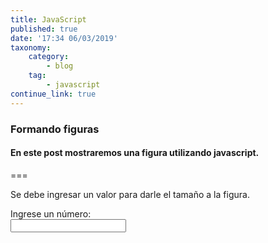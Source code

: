 ```yaml
---
title: JavaScript
published: true
date: '17:34 06/03/2019'
taxonomy:
    category:
        - blog
    tag:
        - javascript
continue_link: true
---
```


### Formando figuras
#### En este post mostraremos una figura utilizando javascript.

===
<script type="text/javascript">
    function figura() {
    var n = document.getElementById("num").value;
    var i,j;
        banco="";
        asterisco="*";
        salto="<br>";
        if(Number.parceInt(n))
        {
    for ( i = 0;i < n; i++) {
        {
            for (j = 0; j < i; j++) {
               banco=banco+asterisco;
            }
            blanco=blanco+salto;
        }
        for (i = 0; i < n; i++) {
            for (j = 0; j < n; j++) {
                if (j < i) {
                    blanco=blanco+" ";
                } else {
                    blanco=blanco+asterisco;
                }
            }
            blanco=blanco+salto;
        }
    }
        
        
        document.getElementById("figura").innerHTML = blanco;
                document.getElementById("num").value=" ";
        } else
        {
            alert("El dato ingresado no es un numero entero");
                document.getElementById("valor").value=" "; 
        }
}
</script>
Se debe ingresar un valor para darle el tamaño a la figura.

 <p><label for="num">Ingrese un número:</label><br><input type="text" id="num" onkeyup="figura()"/><br><br><code id="figura" class="fig"></code></p>



